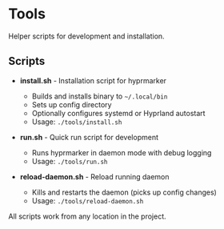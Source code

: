 # Tools

Helper scripts for development and installation.

## Scripts

- **install.sh** - Installation script for hyprmarker
  - Builds and installs binary to `~/.local/bin`
  - Sets up config directory
  - Optionally configures systemd or Hyprland autostart
  - Usage: `./tools/install.sh`

- **run.sh** - Quick run script for development
  - Runs hyprmarker in daemon mode with debug logging
  - Usage: `./tools/run.sh`

- **reload-daemon.sh** - Reload running daemon
  - Kills and restarts the daemon (picks up config changes)
  - Usage: `./tools/reload-daemon.sh`

All scripts work from any location in the project.
